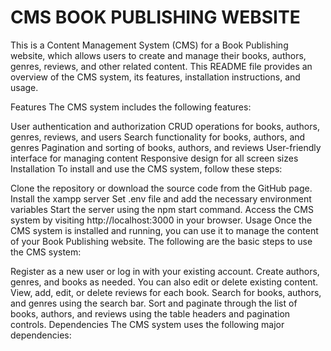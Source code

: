 # CMS BOOK PUBLISHING WEBSITE

This is a Content Management System (CMS) for a Book Publishing website, which allows users to create and manage their books, authors, genres, reviews, and other related content. This README file provides an overview of the CMS system, its features, installation instructions, and usage.

Features
The CMS system includes the following features:

User authentication and authorization
CRUD operations for books, authors, genres, reviews, and users
Search functionality for books, authors, and genres
Pagination and sorting of books, authors, and reviews
User-friendly interface for managing content
Responsive design for all screen sizes
Installation
To install and use the CMS system, follow these steps:

Clone the repository or download the source code from the GitHub page.
Install the xampp server 
Set .env file and add the necessary environment variables 
Start the server using the npm start command.
Access the CMS system by visiting http://localhost:3000 in your browser.
Usage
Once the CMS system is installed and running, you can use it to manage the content of your Book Publishing website. The following are the basic steps to use the CMS system:

Register as a new user or log in with your existing account.
Create authors, genres, and books as needed. You can also edit or delete existing content.
View, add, edit, or delete reviews for each book.
Search for books, authors, and genres using the search bar.
Sort and paginate through the list of books, authors, and reviews using the table headers and pagination controls.
Dependencies
The CMS system uses the following major dependencies:


